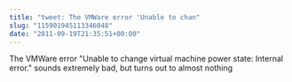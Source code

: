 ```yaml
---
title: "tweet: The VMWare error 'Unable to chan"
slug: "115901945113346048"
date: "2011-09-19T21:35:51+00:00"
---
```

The VMWare error "Unable to change virtual machine power state: Internal error." sounds extremely bad, but turns out to almost nothing
